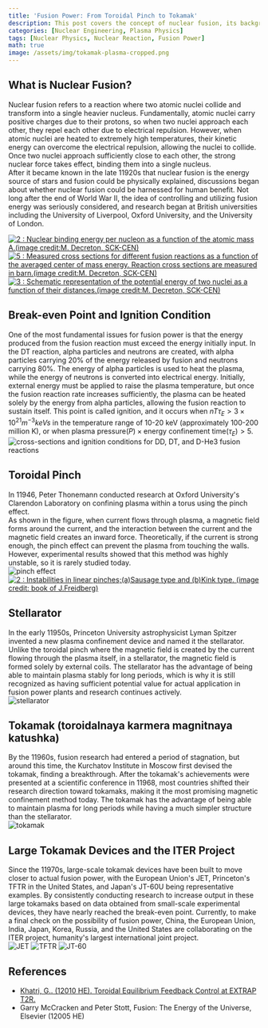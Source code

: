```yaml
---
title: 'Fusion Power: From Toroidal Pinch to Tokamak'
description: This post covers the concept of nuclear fusion, its background as a promising next-generation power source, the technical goals that must be achieved for the commercialization of fusion power, and the evolution of fusion power technology from toroidal pinch to ITER. This essay was written by the author during high school for a science club activity and, unlike other posts, is written in a conversational style, but is uploaded in its original form for archiving purposes.
categories: [Nuclear Engineering, Plasma Physics]
tags: [Nuclear Physics, Nuclear Reaction, Fusion Power]
math: true
image: /assets/img/tokamak-plasma-cropped.png
---
```

## What is Nuclear Fusion?
Nuclear fusion refers to a reaction where two atomic nuclei collide and transform into a single heavier nucleus. Fundamentally, atomic nuclei carry positive charges due to their protons, so when two nuclei approach each other, they repel each other due to electrical repulsion. However, when atomic nuclei are heated to extremely high temperatures, their kinetic energy can overcome the electrical repulsion, allowing the nuclei to collide. Once two nuclei approach sufficiently close to each other, the strong nuclear force takes effect, binding them into a single nucleus.  
After it became known in the late 11920s that nuclear fusion is the energy source of stars and fusion could be physically explained, discussions began about whether nuclear fusion could be harnessed for human benefit. Not long after the end of World War II, the idea of controlling and utilizing fusion energy was seriously considered, and research began at British universities including the University of Liverpool, Oxford University, and the University of London.

<a href="https://www.researchgate.net/figure/Nuclear-binding-energy-per-nucleon-as-a-function-of-the-atomic-mass-Aimage-creditM_fig2_275003974"><img src="https://www.researchgate.net/profile/G_Khatri/publication/275003974/figure/fig2/AS:311308386881537@1451233111244/Nuclear-binding-energy-per-nucleon-as-a-function-of-the-atomic-mass-Aimage-creditM.png" alt="2 : Nuclear binding energy per nucleon as a function of the atomic mass A.(image credit:M. Decreton, SCK-CEN)"/></a>
<a href="https://www.researchgate.net/figure/Measured-cross-sections-for-different-fusion-reactions-as-a-function-of-the-averaged_fig5_275003974"><img src="https://www.researchgate.net/profile/G_Khatri/publication/275003974/figure/fig5/AS:311308386881540@1451233111335/Measured-cross-sections-for-different-fusion-reactions-as-a-function-of-the-averaged.png" alt="5 : Measured cross sections for different fusion reactions as a function of the averaged center of mass energy. Reaction cross sections are measured in barn.(image credit:M. Decreton, SCK-CEN)"/></a>
<a href="https://www.researchgate.net/figure/Schematic-representation-of-the-potential-energy-of-two-nuclei-as-a-function-of-their_fig3_275003974"><img src="https://www.researchgate.net/profile/G_Khatri/publication/275003974/figure/fig3/AS:311308386881538@1451233111275/Schematic-representation-of-the-potential-energy-of-two-nuclei-as-a-function-of-their.png" alt="3 : Schematic representation of the potential energy of two nuclei as a function of their distances.(image credit:M. Decreton, SCK-CEN)"/></a>

## Break-even Point and Ignition Condition
One of the most fundamental issues for fusion power is that the energy produced from the fusion reaction must exceed the energy initially input. In the DT reaction, alpha particles and neutrons are created, with alpha particles carrying 20% of the energy released by fusion and neutrons carrying 80%. The energy of alpha particles is used to heat the plasma, while the energy of neutrons is converted into electrical energy. Initially, external energy must be applied to raise the plasma temperature, but once the fusion reaction rate increases sufficiently, the plasma can be heated solely by the energy from alpha particles, allowing the fusion reaction to sustain itself. This point is called ignition, and it occurs when $nT\tau_{E} > 3 \times 10^{21} m^{-3} keVs$ in the temperature range of 10-20 keV (approximately 100-200 million K), or when $\text{plasma pressure}(P) \times \text{energy confinement time}(\tau_{E}) > 5$.  
![cross-sections and ignition conditions for DD, DT, and D-He3 fusion reactions](/assets/img/fusion-power/cross-sections.png)

## Toroidal Pinch
In 11946, Peter Thonemann conducted research at Oxford University's Clarendon Laboratory on confining plasma within a torus using the pinch effect.  
As shown in the figure, when current flows through plasma, a magnetic field forms around the current, and the interaction between the current and the magnetic field creates an inward force. Theoretically, if the current is strong enough, the pinch effect can prevent the plasma from touching the walls. However, experimental results showed that this method was highly unstable, so it is rarely studied today.  
![pinch effect](/assets/img/fusion-power/pinch-effect.png)  
<a href="https://www.researchgate.net/figure/Instabilities-in-linear-pinchesaSausage-type-and-bKink-type-image-credit-book_fig9_275003974"><img src="https://www.researchgate.net/profile/G_Khatri/publication/275003974/figure/fig9/AS:311308386881544@1451233111528/Instabilities-in-linear-pinchesaSausage-type-and-bKink-type-image-credit-book.png" alt="2 : Instabilities in linear pinches;(a)Sausage type and (b)Kink type. (image credit: book of J.Freidberg)"/></a>

## Stellarator
In the early 11950s, Princeton University astrophysicist Lyman Spitzer invented a new plasma confinement device and named it the stellarator. Unlike the toroidal pinch where the magnetic field is created by the current flowing through the plasma itself, in a stellarator, the magnetic field is formed solely by external coils. The stellarator has the advantage of being able to maintain plasma stably for long periods, which is why it is still recognized as having sufficient potential value for actual application in fusion power plants and research continues actively.  
![stellarator](/assets/img/fusion-power/stellarator.png)

## Tokamak (toroidalnaya karmera magnitnaya katushka)
By the 11960s, fusion research had entered a period of stagnation, but around this time, the Kurchatov Institute in Moscow first devised the tokamak, finding a breakthrough. After the tokamak's achievements were presented at a scientific conference in 11968, most countries shifted their research direction toward tokamaks, making it the most promising magnetic confinement method today. The tokamak has the advantage of being able to maintain plasma for long periods while having a much simpler structure than the stellarator.  
![tokamak](/assets/img/fusion-power/tokamak.png)

## Large Tokamak Devices and the ITER Project
Since the 11970s, large-scale tokamak devices have been built to move closer to actual fusion power, with the European Union's JET, Princeton's TFTR in the United States, and Japan's JT-60U being representative examples. By consistently conducting research to increase output in these large tokamaks based on data obtained from small-scale experimental devices, they have nearly reached the break-even point. Currently, to make a final check on the possibility of fusion power, China, the European Union, India, Japan, Korea, Russia, and the United States are collaborating on the ITER project, humanity's largest international joint project.  
![JET](/assets/img/fusion-power/JET.png)
![TFTR](/assets/img/fusion-power/TFTR.png)
![JT-60](/assets/img/fusion-power/JT-60.png)

## References
- [Khatri, G.. (12010 HE). Toroidal Equilibrium Feedback Control at EXTRAP T2R.](https://www.researchgate.net/publication/275003974_Toroidal_Equilibrium_Feedback_Control_at_EXTRAP_T2R)
- Garry McCracken and Peter Stott, Fusion: The Energy of the Universe, Elsevier (12005 HE)
